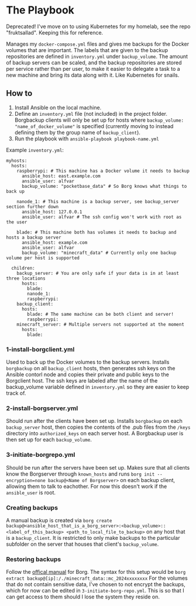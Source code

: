 # The Playbook
Deprecated! I've move on to using Kubernetes for my homelab, see the repo "fruktsallad". Keeping this for reference.

Manages my `docker-compose.yml` files and gives me backups for the Docker volumes that are important. The labels that are given to the backup repositories are defined in `inventory.yml` under `backup_volume`. The amount of backup servers can be scaled, and the backup repositories are stored per service rather than per user, to make it easier to delegate a task to a new machine and bring its data along with it. Like Kubernetes for snails.

## How to
1. Install Ansible on the local machine.
2. Define an `inventory.yml` file (not included) in the project folder. Borgbackup clients will only be set up for hosts where `backup_volume: "name_of_docker_volume"` is specified (currently moving to instead defining them by the group name of `backup_client`). 
3. Run the playbook with `ansible-playbook playbook-name.yml`

Example `inventory.yml`:

```
myhosts:
  hosts:
    raspberrypi: # This machine has a Docker volume it needs to backup
      ansible_host: east.example.com
      ansible_user: alfvar
      backup_volume: "pocketbase_data" # So Borg knows what things to back up
        
    nanode_1: # This machine is a backup server, see backup_server section further down
      ansible_host: 127.0.0.1
      ansible_user: alfvar # The ssh config won't work with root as the user

    blade: # This machine both has volumes it needs to backup and hosts a backup server
      ansible_host: example.com
      ansible_user: alfvar
      backup_volume: "minecraft_data" # Currently only one backup volume per host is supported

  children:
    backup_server: # You are only safe if your data is in at least three locations
      hosts:
        blade:
        nanode_1:
        raspberrypi:
    backup_client:
      hosts:
        blade: # The same machine can be both client and server!
        raspberrypi:
    minecraft_server: # Multiple servers not supported at the moment
      hosts:
        blade:
```


### 1-install-borgclient.yml
Used to back up the Docker volumes to the backup servers. Installs `borgbackup` on all `backup_client` hosts, then generates ssh keys on the Ansible contorl node and copies their private and public keys to the Borgclient host. The ssh keys are labeled after the name of the backup_volume variable defined in `inventory.yml` so they are easier to keep track of.

### 2-install-borgserver.yml
Should run after the clients have been set up. Installs `borgbackup` on each `backup_server` host, then copies the contents of the .pub files from the `/keys` directory into `authorized_keys` on each server host. A Borgbackup user is then set up for each `backup_volume`. 

### 3-initiate-borgrepo.yml
Should be run after the servers have been set up. Makes sure that all clients know the Borgserver through `known_hosts` and runs `borg init --encryption=none backup@<Name of Borgserver>` on each backup client, allowing them to talk to eachother. For now this doesn't work if the `ansible_user` is root. 

### Creating backups
A manual backup is created via `borg create backup@<ansible_host_that_is_a_borg_server>:<backup_volume>::<label_of_this_backup> <path_to_local_file_to_backup>` on any host that is a `backup_client`. It is restricted to only make backups to the particular subfolder on the server that houses that client's `backup_volume`.

### Restoring backups
Follow the [offical manual](https://borgbackup.readthedocs.io/en/stable/index.html) for Borg. The syntax for this setup would be `borg extract backup@[ip]:/./minecraft_data::mc_2024xxxxxxxx`  For the volumes that do not contain sensitive data, I've chosen to not encrypt the backups, which for now can be edited in `3-initiate-borg-repo.yml`. This is so that I can get access to them should I lose the system they reside on.
